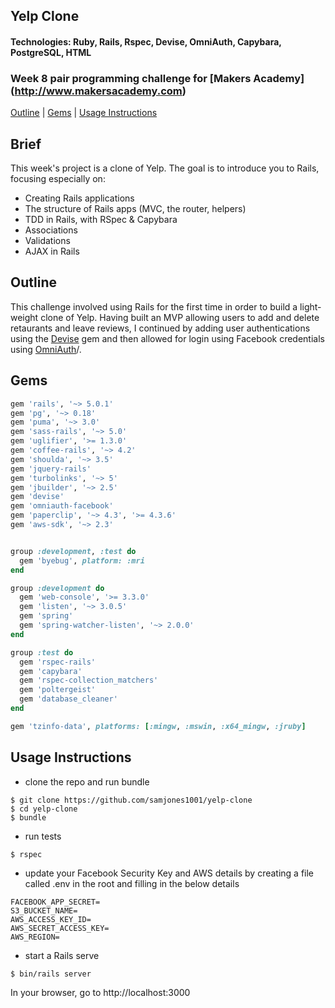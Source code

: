 ## Yelp Clone
#### Technologies: Ruby, Rails, Rspec, Devise, OmniAuth, Capybara, PostgreSQL, HTML
### Week 8 pair programming challenge for [Makers Academy] (http://www.makersacademy.com)
[Outline](#outline) | [Gems](#gems) | [Usage Instructions](#usage-instructions) 

## Brief
This week's project is a clone of Yelp. The goal is to introduce you to Rails, focusing especially on:

  * Creating Rails applications
  * The structure of Rails apps (MVC, the router, helpers)
  * TDD in Rails, with RSpec & Capybara
  * Associations
  * Validations
  * AJAX in Rails

## Outline
This challenge involved using Rails for the first time in order to build a light-weight clone of Yelp.  Having built an MVP allowing users to add and delete retaurants and leave reviews, I continued by adding user authentications using the [Devise](https://github.com/plataformatec/devise) gem and then allowed for login using Facebook credentials using [OmniAuth](https://github.com/plataformatec/devise/wiki/OmniAuth:-Overview)/.


## Gems
```ruby
gem 'rails', '~> 5.0.1'
gem 'pg', '~> 0.18'
gem 'puma', '~> 3.0'
gem 'sass-rails', '~> 5.0'
gem 'uglifier', '>= 1.3.0'
gem 'coffee-rails', '~> 4.2'
gem 'shoulda', '~> 3.5'
gem 'jquery-rails'
gem 'turbolinks', '~> 5'
gem 'jbuilder', '~> 2.5'
gem 'devise'
gem 'omniauth-facebook'
gem 'paperclip', '~> 4.3', '>= 4.3.6'
gem 'aws-sdk', '~> 2.3'


group :development, :test do
  gem 'byebug', platform: :mri
end

group :development do
  gem 'web-console', '>= 3.3.0'
  gem 'listen', '~> 3.0.5'
  gem 'spring'
  gem 'spring-watcher-listen', '~> 2.0.0'
end

group :test do
  gem 'rspec-rails'
  gem 'capybara'
  gem 'rspec-collection_matchers'
  gem 'poltergeist'
  gem 'database_cleaner'
end

gem 'tzinfo-data', platforms: [:mingw, :mswin, :x64_mingw, :jruby]
```

## Usage Instructions
* clone the repo and run bundle
```shell
$ git clone https://github.com/samjones1001/yelp-clone
$ cd yelp-clone
$ bundle
```
* run tests
```shell
$ rspec
```
* update your Facebook Security Key and AWS details by creating a file called .env in the root and filling in the below details
```
FACEBOOK_APP_SECRET=
S3_BUCKET_NAME=
AWS_ACCESS_KEY_ID=
AWS_SECRET_ACCESS_KEY=
AWS_REGION=
```
* start a Rails serve
```shell
$ bin/rails server
```

In your browser, go to http://localhost:3000

